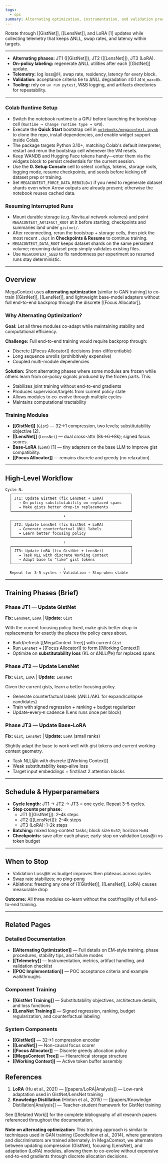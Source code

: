 ```yaml
---
tags:
  - ops
summary: Alternating optimization, instrumentation, and validation practices for GistNet, LensNet, and runtime components.
---
```

Rotate through [[GistNet]], [[LensNet]], and LoRA [1] updates while collecting telemetry that keeps ΔNLL, swap rates, and latency within targets.

---

- **Alternating phases:** JT1 ([[GistNet]]), JT2 ([[LensNet]]), JT3 (LoRA).
- **On-policy labeling:** regenerate ΔNLL utilities after each [[GistNet]] update.
- **Telemetry:** log loss@H, swap rate, residency, latency for every block.
- **Validation:** acceptance criteria tie to ΔNLL degradation ≤0.1 at `W_max=8k`.
- **Tooling:** rely on `uv run pytest`, W&B logging, and artifacts directories for repeatability.

---
### Colab Runtime Setup

- Switch the notebook runtime to a GPU before launching the bootstrap cell (`Runtime → Change runtime type → GPU`).
- Execute the **Quick Start** bootstrap cell in [`notebooks/megacontext.ipynb`](../../notebooks/megacontext.ipynb) to clone the repo, install dependencies, and enable widget support inside Colab.
- The package targets Python 3.10+, matching Colab's default interpreter; restart and rerun the bootstrap cell whenever the VM resets.
- Keep WANDB and Hugging Face tokens handy—enter them via the widgets block to persist credentials for the current session.
- Use the **0. Setup Console** cell to select configs, tokens, storage roots, logging mode, resume checkpoints, and seeds before kicking off dataset prep or training.
- Set `MEGACONTEXT_FORCE_DATA_REBUILD=1` if you need to regenerate dataset shards even when Arrow outputs are already present; otherwise the notebook reuses cached data.

### Resuming Interrupted Runs

- Mount durable storage (e.g. Novita.ai network volumes) and point `MEGACONTEXT_ARTIFACT_ROOT` at it before starting; checkpoints and summaries land under `gistnet/`.
- After reconnecting, rerun the bootstrap + storage cells, then pick the most recent `.ckpt` in **Checkpoints & Resume** to continue training.
- `MEGACONTEXT_DATA_ROOT` keeps dataset shards on the same persistent volume; rerunning dataset prep simply validates existing files.
- Use `MEGACONTEXT_SEED` to fix randomness per experiment so resumed runs stay deterministic.

---
## Overview

MegaContext uses **alternating optimization** [similar to GAN training] to co-train [[GistNet]], [[LensNet]], and lightweight base-model adapters without full end-to-end backprop through the discrete [[Focus Allocator]].

### Why Alternating Optimization?

**Goal:** Let all three modules co-adapt while maintaining stability and computational efficiency.

**Challenge:** Full end-to-end training would require backprop through:
- Discrete [[Focus Allocator]] decisions (non-differentiable)
- Long sequence unrolls (prohibitively expensive)
- Coupled multi-module dependencies

**Solution:** Short alternating phases where some modules are frozen while others learn from on-policy signals produced by the frozen parts. This:
- Stabilizes joint training without end-to-end gradients
- Produces supervision/targets from current policy state
- Allows modules to co-evolve through multiple cycles
- Maintains computational tractability

### Training Modules

- **[[GistNet]]** (`Gist`) — 32→1 compression, two levels; substitutability objective [2].
- **[[LensNet]]** (`LensNet`) — dual cross-attn (8k→6→8k); signed focus scores.
- **Base-LoRA** (`LoRA`) [1] — tiny adapters on the base LLM to improve gist compatibility.
- **[[Focus Allocator]]** — remains discrete and greedy (no relaxation).

---
## High-Level Workflow

```
Cycle N:
  ┌─────────────────────────────────────────────────────┐
  │ JT1: Update GistNet (fix LensNet + LoRA)            │
  │   → On-policy substitutability on replaced spans    │
  │   → Make gists better drop-in replacements          │
  └─────────────────────────────────────────────────────┘
                          ↓
  ┌─────────────────────────────────────────────────────┐
  │ JT2: Update LensNet (fix GistNet + LoRA)            │
  │   → Generate counterfactual ΔNLL labels             │
  │   → Learn better focusing policy                    │
  └─────────────────────────────────────────────────────┘
                          ↓
  ┌─────────────────────────────────────────────────────┐
  │ JT3: Update LoRA (fix GistNet + LensNet)            │
  │   → Task NLL with discrete Working Context          │
  │   → Adapt base to "like" gist tokens                │
  └─────────────────────────────────────────────────────┘
                          ↓
  Repeat for 3-5 cycles → Validation → Stop when stable
```

---
## Training Phases (Brief)

### Phase JT1 — Update GistNet
**Fix:** `LensNet`, `LoRA` | **Update:** `Gist`

With the current focusing policy fixed, make gists better drop-in replacements for exactly the places the policy cares about.
- Build/refresh [[MegaContext Tree]] with current `Gist`
- Run `LensNet` + [[Focus Allocator]] to form [[Working Context]]
- Optimize on **substitutability loss** (KL or ΔNLL@`H`) for replaced spans

### Phase JT2 — Update LensNet
**Fix:** `Gist`, `LoRA` | **Update:** `LensNet`

Given the current gists, learn a better focusing policy.
- Generate counterfactual labels (ΔNLL/ΔKL for expand/collapse candidates)
- Train with signed regression + ranking + budget regularizer
- Update-every-`K` cadence (Lens runs once per block)

### Phase JT3 — Update Base-LoRA
**Fix:** `Gist`, `LensNet` | **Update:** `LoRA` (small ranks)

Slightly adapt the base to work well with gist tokens and current working-context geometry.
- Task NLL@`H` with discrete [[Working Context]]
- Weak substitutability keep-alive loss
- Target input embeddings + first/last 2 attention blocks

---
## Schedule & Hyperparameters

- **Cycle length:** JT1 → JT2 → JT3 = one cycle. Repeat 3–5 cycles.
- **Step counts per phase:**
  - JT1 ([[GistNet]]): 2–4k steps
  - JT2 ([[LensNet]]): 2–4k steps
  - JT3 (LoRA): 1–2k steps
- **Batching:** mixed long-context tasks; block size `K=32`; horizon `H=64`
- **Checkpoints:** save after each phase; early-stop on validation Loss@`H` vs token budget

---
## When to Stop

- Validation Loss@`H` vs budget improves then plateaus across cycles
- Swap rate stabilizes; no ping-pong
- Ablations: freezing any one of {[[GistNet]], [[LensNet]], LoRA} causes measurable drop

**Outcome:** All three modules co-learn without the cost/fragility of full end-to-end training.

---
## Related Pages

### Detailed Documentation
- **[[Alternating Optimization]]** — Full details on EM-style training, phase procedures, stability tips, and failure modes
- **[[Telemetry]]** — Instrumentation, metrics, artifact handling, and validation checklist
- **[[POC Implementation]]** — POC acceptance criteria and example walkthroughs

### Component Training
- **[[GistNet Training]]** — Substitutability objectives, architecture details, and loss functions
- **[[LensNet Training]]** — Signed regression, ranking, budget regularization, and counterfactual labeling

### System Components
- **[[GistNet]]** — 32→1 compression encoder
- **[[LensNet]]** — Non-causal focus scorer
- **[[Focus Allocator]]** — Discrete greedy allocation policy
- **[[MegaContext Tree]]** — Hierarchical storage structure
- **[[Working Context]]** — Active token buffer assembly

## References

1. **LoRA** (Hu et al., 2021) — [[papers/LoRA|Analysis]] — Low-rank adaptation used in GistNet/LensNet training
2. **Knowledge Distillation** (Hinton et al., 2015) — [[papers/Knowledge Distillation|Analysis]] — Teacher-student framework for GistNet training

See [[Related Work]] for the complete bibliography of all research papers referenced throughout the documentation.

**Note on alternating optimization:** This training approach is similar to techniques used in GAN training (Goodfellow et al., 2014), where generators and discriminators are trained alternately. In MegaContext, we alternate between updating compression (GistNet), focusing (LensNet), and adaptation (LoRA) modules, allowing them to co-evolve without expensive end-to-end gradients through discrete allocation decisions.
